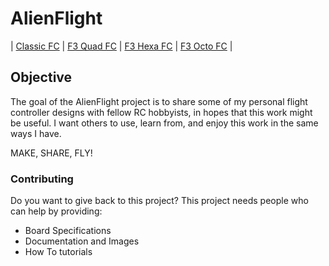 # AlienFlight

| [Classic FC](/Flight-Controllers/Classic#narrow-classic-flight-controller) | [F3 Quad FC](/Flight-Controllers/F3-V1/F3-Quad#f3-quad-brushed-v1-flight-controller) | [F3 Hexa FC](/Flight-Controllers/F3-V1/F3-Hexa#f3-hexa-brushed-v1-flight-controller) | [F3 Octo FC](/Flight-Controllers/F3-V1/F3-Octo#f3-octo-brushed-v1-flight-controller) |

## Objective

The goal of the AlienFlight project is to share some of my personal flight controller designs with fellow RC hobbyists, in hopes that this work might be useful. I want others to use, learn from, and enjoy this work in the same ways I have.

MAKE, SHARE, FLY!

### Contributing

Do you want to give back to this project? This project needs people who can help by providing:

* Board Specifications
* Documentation and Images
* How To tutorials
